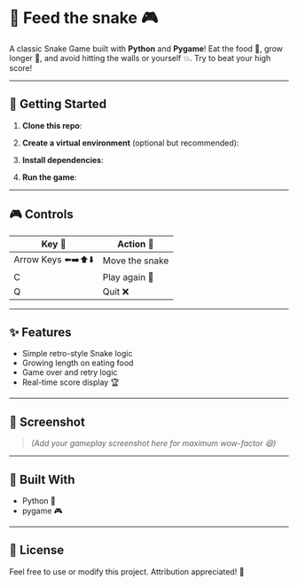 # 🐍 Feed the snake 🎮

A classic Snake Game built with **Python** and **Pygame**! Eat the food 🍏, grow longer 🐍, and avoid hitting the walls or yourself 💥. Try to beat your high score!

---

## 🚀 Getting Started

1. **Clone this repo**:

2. **Create a virtual environment** (optional but recommended):

3. **Install dependencies**:

4. **Run the game**:

---

## 🎮 Controls

| Key 🔑        | Action 🎯           |
|---------------|---------------------|
| Arrow Keys ⬅️➡️⬆️⬇️ | Move the snake        |
| C              | Play again 🔁       |
| Q              | Quit ❌             |

---

## ✨ Features

- Simple retro-style Snake logic
- Growing length on eating food
- Game over and retry logic
- Real-time score display 🏆

---

## 📸 Screenshot

> _(Add your gameplay screenshot here for maximum wow-factor 😄)_

---

## 🧠 Built With

- Python 🐍
- pygame 🎮

---

## 📜 License

Feel free to use or modify this project. Attribution appreciated! 🙌
